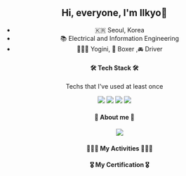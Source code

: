<div align=center>	

## Hi, everyone, I'm Ilkyo👋

- 🇰🇷  Seoul, Korea
- 📚  Electrical and Information Engineering
- 🧘🏻‍♀️  Yogini, 🥊 Boxer ,🚘 Driver



<h4 align="center"> 🛠 Tech Stack 🛠 </h4>
Techs that I've used at least once

  <img src="https://img.shields.io/badge/Python-3776AB?style=for-the-badge&logo=Python&logoColor=white"> <img src="https://img.shields.io/badge/C-A8B9CC?style=for-the-badge&logo=C&logoColor=white"> <img src="https://img.shields.io/badge/MySQL-4479A1?style=for-the-badge&logo=MySQL&logoColor=white"> <img src="https://img.shields.io/badge/JavaScript-F7DF1E?style=for-the-badge&logo=JavaScript&logoColor=white">

  

<h4 align="center"> 👀  About me  👀 </h4>
<ul>
<img src="https://img.shields.io/badge/Instagram-E4405F?style=for-the-badge&logo=Instagram&logoColor=white">
</ul>

<ul>
<h4> 🏄🏻‍♀️ My Activities 🏄🏻‍♀️ </h4>
</ul>

<ul>
<h4> 🎖️ My Certification 🎖️ </h4>
</ul>
  
<div>
<!--
![Top Langs](https://github-readme-stats.vercel.app/api/top-langs/?username=ILKYOYANG)
--!>

